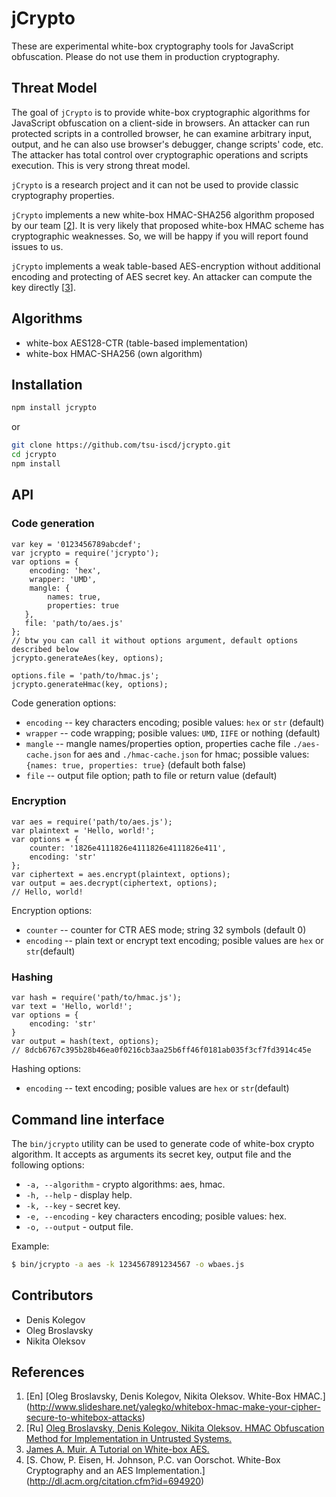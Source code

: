 # jCrypto
These are experimental white-box cryptography tools for JavaScript obfuscation. Please do not use them in production cryptography.

## Threat Model
The goal of `jCrypto` is to provide white-box cryptographic algorithms for JavaScript obfuscation on a client-side in browsers.
An attacker can run protected scripts in a controlled browser, he can examine arbitrary input, output, and he can also use browser's debugger, change scripts' code, etc. The attacker has total control over cryptographic operations and scripts execution.
This is very strong threat model.

`jCrypto` is a research project and it can not be used to provide classic cryptography properties.

`jCrypto` implements a new white-box HMAC-SHA256 algorithm proposed by our team [[2](http://www.mathnet.ru/links/31303c3ca85d02fecff4f980a844ddc1/pdma275.pdf)]. 
It is very likely that proposed white-box HMAC scheme has cryptographic weaknesses. So, we will be happy if you will report found issues to us.

`jCrypto` implements a weak table-based AES-encryption without additional encoding and protecting of AES secret key. An attacker can compute the key directly [[3](https://eprint.iacr.org/2013/104.pdf)].


## Algorithms
- white-box AES128-CTR (table-based implementation)
- white-box HMAC-SHA256 (own algorithm)

## Installation
```bash
npm install jcrypto
```
or
```bash
git clone https://github.com/tsu-iscd/jcrypto.git
cd jcrypto
npm install
```

## API

### Code generation

```node
var key = '0123456789abcdef';
var jcrypto = require('jcrypto');
var options = {  
    encoding: 'hex',
    wrapper: 'UMD',
    mangle: {  
        names: true,
        properties: true
   },
   file: 'path/to/aes.js'
};
// btw you can call it without options argument, default options described below
jcrypto.generateAes(key, options);

options.file = 'path/to/hmac.js';
jcrypto.generateHmac(key, options);
```

Code generation options:
* `encoding` -- key characters encoding; posible values: `hex` or `str` (default)
* `wrapper` --  code wrapping; posible values: `UMD`, `IIFE` or nothing (default)
* `mangle` -- mangle names/properties option, properties cache file `./aes-cache.json` for aes and `./hmac-cache.json` for hmac; possible values: `{names: true, properties: true}` (default both false)
* `file` -- output file option; path to file or return value (default)

### Encryption

```node
var aes = require('path/to/aes.js');
var plaintext = 'Hello, world!';
var options = {
    counter: '1826e4111826e4111826e4111826e411', 
    encoding: 'str'
};
var ciphertext = aes.encrypt(plaintext, options);
var output = aes.decrypt(ciphertext, options);
// Hello, world!
```

Encryption options:

* `counter` -- counter for CTR AES mode; string 32 symbols (default 0)
* `encoding` -- plain text or encrypt text encoding; posible values are `hex` or `str`(default)


### Hashing

```node
var hash = require('path/to/hmac.js');
var text = 'Hello, world!';
var options = {
    encoding: 'str'
}
var output = hash(text, options);
// 8dcb6767c395b28b46ea0f0216cb3aa25b6ff46f0181ab035f3cf7fd3914c45e
```

Hashing options:
* `encoding` -- text encoding; posible values are `hex` or `str`(default)


## Command line interface

The `bin/jcrypto` utility can be used to generate code of white-box crypto algorithm. It accepts as arguments its secret key, output file and the following options:

* `-a, --algorithm` -  crypto algorithms: aes, hmac.
* `-h, --help` -  display help.
* `-k, --key` - secret key.
* `-e, --encoding` - key characters encoding; posible values: hex.
* `-o, --output` - output file.

Example:

```bash
$ bin/jcrypto -a aes -k 1234567891234567 -o wbaes.js
```


## Contributors
- Denis Kolegov
- Oleg Broslavsky
- Nikita Oleksov

## References
1. [En] [Oleg Broslavsky, Denis Kolegov, Nikita Oleksov. White-Box HMAC.] (http://www.slideshare.net/yalegko/whitebox-hmac-make-your-cipher-secure-to-whitebox-attacks)
2. [Ru] [Oleg Broslavsky, Denis Kolegov, Nikita Oleksov. HMAC Obfuscation Method for Implementation in Untrusted Systems. ](http://www.mathnet.ru/links/31303c3ca85d02fecff4f980a844ddc1/pdma275.pdf)
3. [James A. Muir. A Tutorial on White-box AES.](https://eprint.iacr.org/2013/104.pdf)
4. [S. Chow, P. Eisen, H. Johnson, P.C. van Oorschot. White-Box Cryptography and an AES Implementation.] (http://dl.acm.org/citation.cfm?id=694920)
